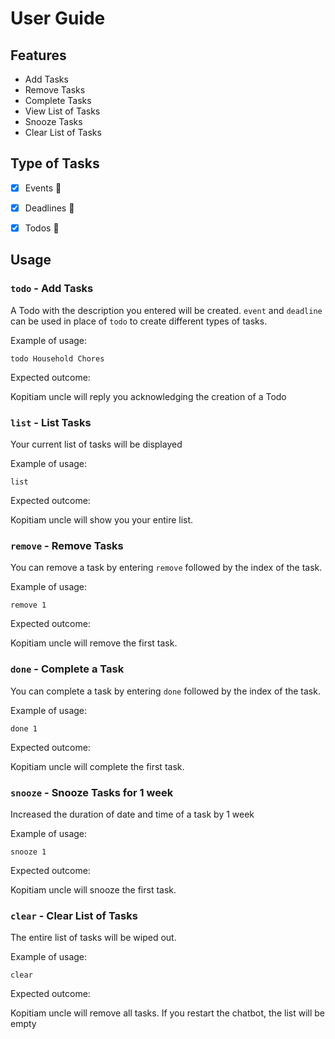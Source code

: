 # User Guide

## Features

* Add Tasks
* Remove Tasks
* Complete Tasks
* View List of Tasks
* Snooze Tasks
* Clear List of Tasks

## Type of Tasks

- [X] Events 🤯
- [X] Deadlines 🤯
- [X] Todos 🤯


## Usage

### `todo` - Add Tasks

A Todo with the description you entered will be created. `event` and `deadline`
can be used in place of `todo` to create different types of tasks.

Example of usage: 

`todo Household Chores`

Expected outcome:

Kopitiam uncle will reply you acknowledging the creation of a Todo

### `list` - List Tasks

Your current list of tasks will be displayed

Example of usage:

`list`

Expected outcome:

Kopitiam uncle will show you your entire list.

### `remove` - Remove Tasks

You can remove a task by entering `remove` followed by the index of the task.

Example of usage:

`remove 1`

Expected outcome:

Kopitiam uncle will remove the first task.

### `done` - Complete a Task

You can complete a task by entering `done` followed by the index of the task.

Example of usage:

`done 1`

Expected outcome:

Kopitiam uncle will complete the first task.

### `snooze` - Snooze Tasks for 1 week

Increased the duration of date and time of a task by 1 week

Example of usage:

`snooze 1`

Expected outcome:

Kopitiam uncle will snooze the first task.

### `clear` - Clear List of Tasks

The entire list of tasks will be wiped out.

Example of usage:

`clear`

Expected outcome:

Kopitiam uncle will remove all tasks. If you restart the chatbot, the list will
be empty


